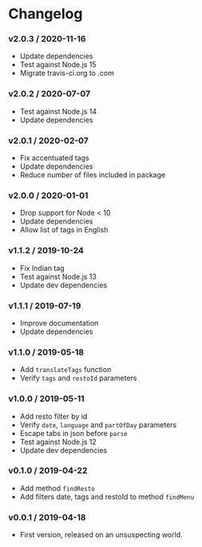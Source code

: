 Changelog
=========

### v2.0.3 / 2020-11-16

  - Update dependencies
  - Test against Node.js 15
  - Migrate travis-ci.org to .com

### v2.0.2 / 2020-07-07

  - Test against Node.js 14
  - Update dependencies

### v2.0.1 / 2020-02-07

  - Fix accentuated tags
  - Update dependencies
  - Reduce number of files included in package

### v2.0.0 / 2020-01-01

  - Drop support for Node < 10
  - Update dependencies
  - Allow list of tags in English

### v1.1.2 / 2019-10-24

  - Fix Indian tag
  - Test against Node.js 13
  - Update dev dependencies

### v1.1.1 / 2019-07-19

  - Improve documentation
  - Update dependencies

### v1.1.0 / 2019-05-18

  - Add `translateTags` function
  - Verify `tags` and `restoId` parameters

### v1.0.0 / 2019-05-11

  - Add resto filter by id
  - Verify `date`, `language` and `partOfDay` parameters
  - Escape tabs in json before `parse`
  - Test against Node.js 12
  - Update dev dependencies

### v0.1.0 / 2019-04-22

  - Add method `findResto`
  - Add filters date, tags and restoId to method `findMenu`

### v0.0.1 / 2019-04-18

  - First version, released on an unsuspecting world.
